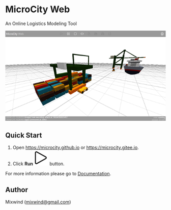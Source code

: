 # MicroCity Web
An Online Logistics Modeling Tool

![simulation](./doc/img/terminal_simulation.apng)

## Quick Start
1. Open <a href="https://microcity.github.io" target="_blank">https://microcity.github.io</a> or <a href="https://microcity.gitee.io" target="_blank">https://microcity.gitee.io</a>.
2. Click **Run**![play](./img/play.svg) button.

For more information please go to [Documentation](./doc/readme.md).

## Author
Mixwind (mixwind@gmail.com)

